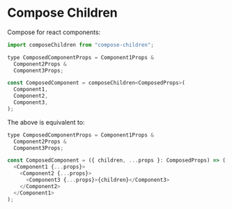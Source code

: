 # Compose Children

Compose for react components:

```javascript
import composeChildren from "compose-children";

type ComposedComponentProps = Component1Props &
  Component2Props &
  Component3Props;

const ComposedComponent = composeChildren<ComposedProps>(
  Component1,
  Component2,
  Component3,
);
```

The above is equivalent to:

```javascript
type ComposedComponentProps = Component1Props &
  Component2Props &
  Component3Props;

const ComposedComponent = ({ children, ...props }: ComposedProps) => (
  <Component1 {...props}>
    <Component2 {...props}>
      <Component3 {...props}>{children}</Component3>
    </Component2>
  </Component1>
);
```

